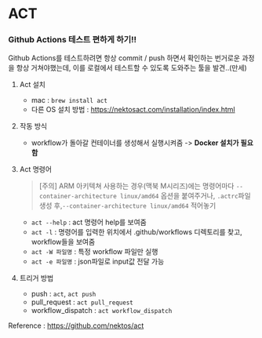 # ACT
### Github Actions 테스트 편하게 하기!!

Github Actions를 테스트하려면 항상 commit / push 하면서 확인하는 
번거로운 과정을 항상 거쳐야했는데, 이를 로컬에서 테스트할 수 있도록 도와주는 툴을 발견..(만세)

1. Act 설치   
    - mac : `brew install act`
    - 다른 OS 설치 방법 : https://nektosact.com/installation/index.html

1. 작동 방식 
    - workflow가 돌아갈 컨테이너를 생성해서 실행시켜줌 -> **Docker 설치가 필요함**

1. Act 명령어  
    > [주의] ARM 아키텍쳐 사용하는 경우(맥북 M시리즈)에는 명령어마다 `--container-architecture linux/amd64` 옵션을 붙여주거나,
    `.actrc`파일 생성 후,`--container-architecture linux/amd64` 적어놓기

    - `act --help` : act 명령어 help를 보여줌
    - `act -l`  : 명령어를 입력한 위치에서 .github/workflows 디렉토리를 찾고, workflow들을 보여줌
    - `act -W 파일명` : 특정 workflow 파일만 실행
    - `act -e 파일명` : json파일로 input값 전달 가능

1. 트리거 방법
    - push : `act`, `act push`
    - pull_request : `act pull_request`
    - workflow_dispatch : `act workflow_dispatch`

Reference : https://github.com/nektos/act
